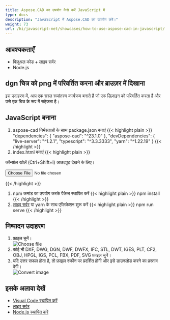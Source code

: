 ```yaml
---
title: Aspose.CAD का उपयोग कैसे करें JavaScript में
type: docs
description: "JavaScript में Aspose.CAD का उपयोग करें।"
weight: 73
url: /hi/javascript-net/showcases/how-to-use-aspose-cad-in-javascript/
---
```


## आवश्यकताएँ
- विज़ुअल कोड + लाइव सर्वर
- Node.js

## dgn चित्र को png में परिवर्तित करना और ब्राउज़र में दिखाना

इस उदाहरण में, आप एक सरल रूपांतरण कार्यक्रम बनाते हैं जो एक डिज़ाइन को परिवर्तित करता है और उसे एक चित्र के रूप में सहेजता है।

## JavaScript बनाना

1. aspose-cad निर्भरताओं के साथ package.json बनाएं
{{< highlight plain >}}
"dependencies": {
    "aspose-cad": "^23.1.0"
  },
 "devDependencies": {
    "live-server": "^1.2.1",
    "typescript": "^3.3.3333",
    "yarn": "^1.22.19"
  }
{{< /highlight >}}
1. index.html बनाएं
{{< highlight plain >}}
<!DOCTYPE html>
कॉन्सोल खोलें (Ctrl+Shift+I) आउटपुट देखने के लिए।

<script src="./node_modules/aspose-cad/dotnet.js"></script>
<script type="module" src="./node_modules/aspose-cad/es2015/index-js.js"></script>

<body>
	<input id="file" type="file">
	<img id="image" />
</body>

<script>
window.onload = async function () {
	document.querySelector('input').addEventListener('change', function() {
      var reader = new FileReader();
      reader.onload = function() {
      
          var arrayBuffer = this.result;
          var array = new Uint8Array(arrayBuffer);
          
		  //GET_FILE_FORMAT
		  fileFormat = Aspose.CAD.Image.getFileFormat(array);
          console.log(fileFormat);
		  
		  // LOAD
		  file = Aspose.CAD.Image.load(array);
          console.log(file);
		  
		  // SAVE
		  exportedFilePromise = Aspose.CAD.Image.save(array, new Aspose.CAD.PngOptions());
		  exportedFilePromise.then(exportedFile => {
			console.log(exportedFile);
			
			var urlCreator = window.URL || window.webkitURL;
			var blob = new Blob([exportedFile], { type: 'application/octet-stream' });
            var imageUrl = urlCreator.createObjectURL(blob);
            document.querySelector("#image").src = imageUrl;
		  });
      }
	  
      reader.readAsArrayBuffer(this.files[0]);
    }, 
	false);
};
</script>
{{< /highlight >}}

1. npm कमांड का उपयोग करके पैकेज स्थापित करें
{{< highlight plain >}}
npm install
{{< /highlight >}}
1. [लाइव सर्वर](https://marketplace.visualstudio.com/items?itemName=ritwickdey.LiveServer/) या yarn के साथ एप्लिकेशन शुरू करें
{{< highlight plain >}}
npm run serve
{{< /highlight >}}

## निष्पादन उदाहरण

1. फ़ाइल चुनें।<br>
![Choose file](/cad/_assets/javascript-net/javascript-net/choose-file.png)<br>
1. कोई भी DXF, DWG, DGN, DWF, DWFX, IFC, STL, DWT, IGES, PLT, CF2, OBJ, HPGL, IGS, PCL, FBX, PDF, SVG फ़ाइल चुनें।
1. यदि उत्तर सफल होता है, तो फ़ाइल स्क्रीन पर प्रदर्शित होगी और इसे डाउनलोड करने का प्रस्ताव देगी।<br>
![Convert image](/cad/_assets/javascript-net/javascript-net/convert-image.png)<br>
## इसके अलावा देखें

- [Visual Code स्थापित करें](https://code.visualstudio.com/)
- [लाइव सर्वर](https://marketplace.visualstudio.com/items?itemName=ritwickdey.LiveServer/)
- [Node.js स्थापित करें](https://nodejs.org/en/)
